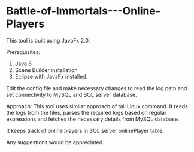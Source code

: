 # Battle-of-Immortals---Online-Players

This tool is built using JavaFx 2.0.

Prerequisites:
1. Java 8
2. Scene Builder installation
3. Eclipse with JavaFx installed.

Edit the config file and make necessary changes to read the log path and set connectivity to MySQL and SQL server database.

Approach:
This tool uses similar approach of tail Linux command. It reads the logs from the files, parses the required logs based on regular expressions and fetches the necessary details from MySQL database.

It keeps track of online players in SQL server onlinePlayer table.

Any suggestions would be appreciated.
